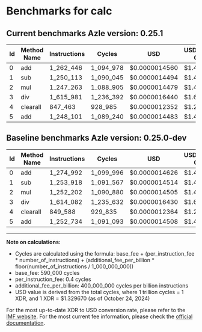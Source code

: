 # Benchmarks for calc

## Current benchmarks Azle version: 0.25.1

| Id  | Method Name | Instructions | Cycles    | USD           | USD/Million Calls | Change                             |
| --- | ----------- | ------------ | --------- | ------------- | ----------------- | ---------------------------------- |
| 0   | add         | 1_262_446    | 1_094_978 | $0.0000014560 | $1.45             | <font color="green">-12_546</font> |
| 1   | sub         | 1_250_113    | 1_090_045 | $0.0000014494 | $1.44             | <font color="green">-3_805</font>  |
| 2   | mul         | 1_247_263    | 1_088_905 | $0.0000014479 | $1.44             | <font color="green">-4_939</font>  |
| 3   | div         | 1_615_981    | 1_236_392 | $0.0000016440 | $1.64             | <font color="red">+1_899</font>    |
| 4   | clearall    | 847_463      | 928_985   | $0.0000012352 | $1.23             | <font color="green">-2_125</font>  |
| 5   | add         | 1_248_101    | 1_089_240 | $0.0000014483 | $1.44             | <font color="green">-4_633</font>  |

## Baseline benchmarks Azle version: 0.25.0-dev

| Id  | Method Name | Instructions | Cycles    | USD           | USD/Million Calls |
| --- | ----------- | ------------ | --------- | ------------- | ----------------- |
| 0   | add         | 1_274_992    | 1_099_996 | $0.0000014626 | $1.46             |
| 1   | sub         | 1_253_918    | 1_091_567 | $0.0000014514 | $1.45             |
| 2   | mul         | 1_252_202    | 1_090_880 | $0.0000014505 | $1.45             |
| 3   | div         | 1_614_082    | 1_235_632 | $0.0000016430 | $1.64             |
| 4   | clearall    | 849_588      | 929_835   | $0.0000012364 | $1.23             |
| 5   | add         | 1_252_734    | 1_091_093 | $0.0000014508 | $1.45             |

---

**Note on calculations:**

- Cycles are calculated using the formula: base_fee + (per_instruction_fee \* number_of_instructions) + (additional_fee_per_billion \* floor(number_of_instructions / 1_000_000_000))
- base_fee: 590_000 cycles
- per_instruction_fee: 0.4 cycles
- additional_fee_per_billion: 400_000_000 cycles per billion instructions
- USD value is derived from the total cycles, where 1 trillion cycles = 1 XDR, and 1 XDR = $1.329670 (as of October 24, 2024)

For the most up-to-date XDR to USD conversion rate, please refer to the [IMF website](https://www.imf.org/external/np/fin/data/rms_sdrv.aspx).
For the most current fee information, please check the [official documentation](https://internetcomputer.org/docs/current/developer-docs/gas-cost#execution).
